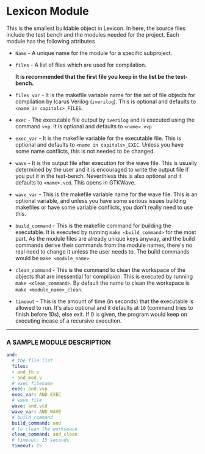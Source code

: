 # Lexicon Module

This is the smallest buildable object in Lexicon. In here, the source files include the test bench and the modules needed for the project. Each module has the following attributes

- `Name` - A unique name for the module for a specific subproject.

- `files` - A list of files which are used for compilation.
    
    **It is recommended that the first file you keep in the list be the test-bench.**

- `files_var` - It is the makefile variable name for the set of file objects for compilation by Icarus Verilog (`iverilog`). This is optional and defaults to `<name in capitals>_FILES`.

- `exec` - The executable file output by `iverilog` and is executed using the command `vvp`. It is optional and defaults to `<name>.vvp`

- `exec_var` - It is the makefile variable for the executable file. This is optional and defaults to `<name in capitals>_EXEC`. Unless you have some name conflicts, this is not needed to be changed.

- `wave` - It is the output file after execution for the wave file. This is usually determined by the user and it is encouraged to write the output file if you put it in the test-bench. Neverthless this is also optional and it defaults to `<name>.vcd`. This opens in GTKWave.

- `wave_var` - This is the makefile variable name for the wave file. This is an optional variable, and unless you have some serious issues building makefiles or have some variable conflicts, you don't really need to use this.

- `build_command` - This is the makefile command for building the executable. It is executed by running `make <build_command>` for the most part. As the module files are already unique keys anyway, and the build commands derive their commands from the module names, there's no real need to change it unless the user needs to. The build commands would be `make <module_name>`.

- `clean_command` - This is the command to clean the workspace of the objects that are inessential for compilaion. This is executed by running `make <clean_command>`. By default the name to clean the workspace is `make <module_name>_clean`.

- `timeout` - This is the amount of time (in seconds) that the executable is allowed to run. It's also optional and it defaults at `10` (command tries to finish before 10s), else exit. If 0 is given, the program would keep on executing incase of a recursive execution.

---

### A SAMPLE MODULE DESCRIPTION


```yaml
and:
  # the file list
  files:
  - and_tb.v
  - and_mod.v
  # exec filename
  exec: and.vvp
  exec_var: AND_EXEC
  # wave file
  wave: and.vcd
  wave_var: AND_WAVE
  # build_command
  build_command: and
  # to clean the workspace
  clean_command: and_clean
  # timeout: 15 seconds
  timeout: 15
```
